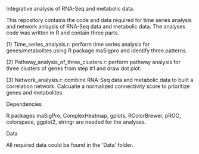 Integrative analysis of RNA-Seq and metabolic data.

This repository contains the code and data required for time series analysis and network anlaysis of RNA-Seq data and metabolic data. The analyses code was written in R and contain three parts.

(1) Time_series_analysis.r: perform time series analysis for genes/metabolites using R package maSigpro and identify three patterns.

(2) Pathway_analysis_of_three_clusters.r: perform pathway analysis for three clusters of genes from step #1 and draw dot plot.

(3) Network_analysis.r: combine RNA-Seq data and metabolic data to built a correlation network. Calcualte a normalized connectivity score to prioritize genes and metabolites.


Dependencies

R packages maSigPro, ComplexHeatmap, gplots, RColorBrewer, pROC, colorspace, ggplot2, stringr are needed for the analyses.


Data

All required data could be found in the 'Data' folder.
